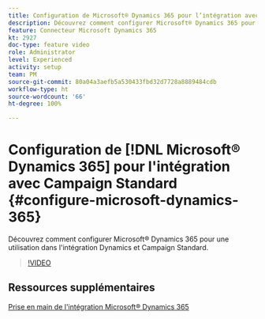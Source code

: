 ```yaml
---
title: Configuration de Microsoft® Dynamics 365 pour l’intégration avec Campaign Standard
description: Découvrez comment configurer Microsoft® Dynamics 365 pour une utilisation dans l'intégration Dynamics et Campaign Standard.
feature: Connecteur Microsoft Dynamics 365
kt: 2927
doc-type: feature video
role: Administrator
level: Experienced
activity: setup
team: PM
source-git-commit: 80a04a3aefb5a530433fbd32d7728a8889484cdb
workflow-type: ht
source-wordcount: '66'
ht-degree: 100%

---
```



# Configuration de [!DNL Microsoft® Dynamics 365] pour l&#39;intégration avec Campaign Standard {#configure-microsoft-dynamics-365}

Découvrez comment configurer Microsoft® Dynamics 365 pour une utilisation dans l&#39;intégration Dynamics et Campaign Standard.

>[!VIDEO](https://video.tv.adobe.com/v/27637?quality=12)

## Ressources supplémentaires

[Prise en main de l&#39;intégration Microsoft® Dynamics 365](https://experienceleague.adobe.com/docs/campaign-standard/using/integrating-with-adobe-cloud/campaign-and-microsoft-dynamics-365/d365-acs-get-started.html?lang=ja)
